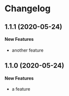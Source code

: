 # Changelog

## 1.1.1 (2020-05-24)

#### New Features

* another feature

## 1.1.0 (2020-05-24)

#### New Features

* a feature
